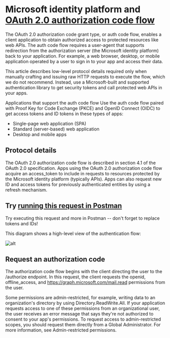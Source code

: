 # Microsoft identity platform and **[OAuth 2.0 authorization code flow](https://learn.microsoft.com/en-us/entra/identity-platform/v2-oauth2-auth-code-flow)**

The OAuth 2.0 authorization code grant type, or auth code flow, enables a client application to obtain authorized access to protected resources like web APIs. The auth code flow requires a user-agent that supports redirection from the authorization server (the Microsoft identity platform) back to your application. For example, a web browser, desktop, or mobile application operated by a user to sign in to your app and access their data.

This article describes low-level protocol details required only when manually crafting and issuing raw HTTP requests to execute the flow, which we do not recommend. Instead, use a Microsoft-built and supported authentication library to get security tokens and call protected web APIs in your apps.

Applications that support the auth code flow
Use the auth code flow paired with Proof Key for Code Exchange (PKCE) and OpenID Connect (OIDC) to get access tokens and ID tokens in these types of apps:

- Single-page web application (SPA)
- Standard (server-based) web application
- Desktop and mobile apps

## Protocol details

The OAuth 2.0 authorization code flow is described in section 4.1 of the OAuth 2.0 specification. Apps using the OAuth 2.0 authorization code flow acquire an access_token to include in requests to resources protected by the Microsoft identity platform (typically APIs). Apps can also request new ID and access tokens for previously authenticated entities by using a refresh mechanism.

## Try **[running this request in Postman](https://app.getpostman.com/run-collection/f77994d794bab767596d)**

Try executing this request and more in Postman -- don't forget to replace tokens and IDs!

This diagram shows a high-level view of the authentication flow:

![alt](https://learn.microsoft.com/en-us/entra/identity-platform/media/v2-oauth2-auth-code-flow/convergence-scenarios-native.svg)

## Request an authorization code

The authorization code flow begins with the client directing the user to the /authorize endpoint. In this request, the client requests the openid, offline_access, and <https://graph.microsoft.com/mail.read> permissions from the user.

Some permissions are admin-restricted, for example, writing data to an organization's directory by using Directory.ReadWrite.All. If your application requests access to one of these permissions from an organizational user, the user receives an error message that says they're not authorized to consent to your app's permissions. To request access to admin-restricted scopes, you should request them directly from a Global Administrator. For more information, see Admin-restricted permissions.
